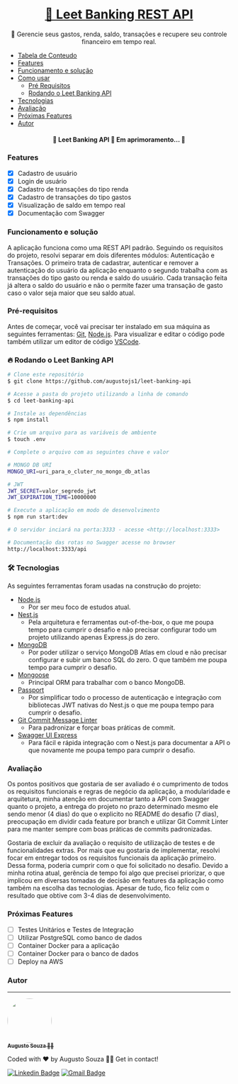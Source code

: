 <h1 align="center">
    <a href="https://github.com/augustojs1/leet-banking-api">🏦  Leet Banking REST API</a>
    
</h1>
<p align="center">💸 Gerencie seus gastos, renda, saldo, transações e recupere seu controle financeiro em tempo real.</p>

<!--ts-->

- [Tabela de Conteudo](#tabela-de-conteudo)
- [Features](#features)
- [Funcionamento e solução](#funcionamento-e-solução)
- [Como usar](#como-usar)
  - [Pré Requisitos](#pré-requisitos)
  - [Rodando o Leet Banking API](#rodando-o-leet-banking-api)
- [Tecnologias](#tecnologias)
- [Avaliação](#avaliacao)
- [Próximas Features](#tecnologias)
- [Autor](#autor)
<!--te-->

<h4 align="center"> 
	🚧  Leet Banking API 💸 Em aprimoramento...  🚧
</h4>

### Features

- [x] Cadastro de usuário
- [x] Login de usuário
- [x] Cadastro de transações do tipo renda
- [x] Cadastro de transações do tipo gastos
- [x] Visualização de saldo em tempo real
- [x] Documentação com Swagger

### Funcionamento e solução

A aplicação funciona como uma REST API padrão. Seguindo os requisitos do projeto, resolvi separar em dois diferentes módulos: Autenticação e Transações. O primeiro trata de cadastrar, autenticar e remover a autenticação do usuário da aplicação enquanto o segundo trabalha com as transações do tipo gasto ou renda e saldo do usuário. Cada transação feita já altera o saldo do usuário e não o permite fazer uma transação de gasto caso o valor seja maior que seu saldo atual.

### Pré-requisitos

Antes de começar, você vai precisar ter instalado em sua máquina as seguintes ferramentas:
[Git](https://git-scm.com), [Node.js](https://nodejs.org/en/).
Para visualizar e editar o código pode também utilizar um editor de código [VSCode](https://code.visualstudio.com/).

### 🔥 Rodando o Leet Banking API

```bash
# Clone este repositório
$ git clone https://github.com/augustojs1/leet-banking-api

# Acesse a pasta do projeto utilizando a linha de comando
$ cd leet-banking-api

# Instale as dependências
$ npm install

# Crie um arquivo para as variáveis de ambiente
$ touch .env

# Complete o arquivo com as seguintes chave e valor

# MONGO DB URI
MONGO_URI=uri_para_o_cluter_no_mongo_db_atlas

# JWT
JWT_SECRET=valor_segredo_jwt
JWT_EXPIRATION_TIME=10000000

# Execute a aplicação em modo de desenvolvimento
$ npm run start:dev

# O servidor inciará na porta:3333 - acesse <http://localhost:3333>

# Documentação das rotas no Swagger acesse no browser
http://localhost:3333/api

```

### 🛠 Tecnologias

As seguintes ferramentas foram usadas na construção do projeto:

- [Node.js](https://nodejs.org/en/)
  - Por ser meu foco de estudos atual.
- [Nest.js](https://nestjs.com/)
  - Pela arquitetura e ferramentas out-of-the-box, o que me poupa tempo para cumprir o desafio e não precisar configurar todo um projeto utilizando apenas Express.js do zero.
- [MongoDB](https://www.mongodb.com/)
  - Por poder utilizar o serviço MongoDB Atlas em cloud e não precisar configurar e subir um banco SQL do zero. O que também me poupa tempo para cumprir o desafio.
- [Mongoose](https://mongoosejs.com/)
  - Principal ORM para trabalhar com o banco MongoDB.
- [Passport](https://www.passportjs.org/)
  - Por simplificar todo o processo de autenticação e integração com bibliotecas JWT nativas do Nest.js o que me poupa tempo para cumprir o desafio.
- [Git Commit Message Linter](https://github.com/legend80s/commit-msg-linter)
  - Para padronizar e forçar boas práticas de commit.
- [Swagger UI Express](https://github.com/scottie1984/swagger-ui-express)
  - Para fácil e rápida integração com o Nest.js para documentar a API o que novamente me poupa tempo para cumprir o desafio.

### Avaliação

Os pontos positivos que gostaria de ser avaliado é o cumprimento de todos os requisitos funcionais e regras de negócio da aplicação, a modularidade e arquitetura, minha atenção em documentar tanto a API com Swagger quanto o projeto, a entrega do projeto no prazo determinado mesmo ele sendo menor (4 dias) do que o explicito no README do desafio (7 dias), preocupação em dividir cada feature por branch e utilizar Git Commit Linter para me manter sempre com boas práticas de commits padronizadas.

Gostaria de excluir da avaliação o requisito de utilização de testes e de funcionalidades extras. Por mais que eu gostaria de implementar, resolvi focar em entregar todos os requisitos funcionais da aplicação primeiro. Dessa forma, poderia cumprir com o que foi solicitado no desafio. Devido a minha rotina atual, gerência de tempo foi algo que precisei priorizar, o que implicou em diversas tomadas de decisão em features da aplicação como também na escolha das tecnologias. Apesar de tudo, fico feliz com o resultado que obtive com 3-4 dias de desenvolvimento.

### Próximas Features

- [ ] Testes Unitários e Testes de Integração
- [ ] Utilizar PostgreSQL como banco de dados
- [ ] Container Docker para a aplicação
- [ ] Container Docker para o banco de dados
- [ ] Deploy na AWS

### Autor

---

<a href="https://blog.rocketseat.com.br/author/thiago/">
 <img style="border-radius: 50%;" src="https://avatars.githubusercontent.com/u/56443909?v=4" width="100px;" alt=""/>
 <br />
 <sub><b>Augusto Souza 👨‍💻 </b></sub></a>

Coded with ❤️ by Augusto Souza 👋🏽 Get in contact!

[![Linkedin Badge](https://img.shields.io/badge/-Augusto_Souza-blue?style=flat-square&logo=Linkedin&logoColor=white&link=https://www.linkedin.com/in/tgmarinho/)](https://www.linkedin.com/in/augustojs1/)
[![Gmail Badge](https://img.shields.io/badge/-augustojsouza1@gmail.com-c14438?style=flat-square&logo=Gmail&logoColor=white&link=mailto:augustojsouza1@gmail.com)](mailto:augustojsouza1@gmail.com)
